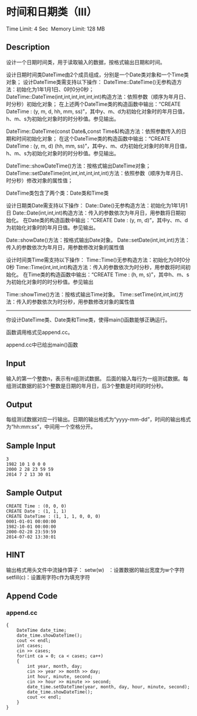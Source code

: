 # 时间和日期类（III）
Time Limit: 4 Sec  Memory Limit: 128 MB


## Description
设计一个日期时间类，用于读取输入的数据，按格式输出日期和时间。

设计日期时间类DateTime由2个成员组成，分别是一个Date类对象和一个Time类对象；
设计DateTime类需支持以下操作：
DateTime::DateTime()无参构造方法：初始化为1年1月1日、0时0分0秒；
DateTime::DateTime(int,int,int,int,int,int)构造方法：依照参数（顺序为年月日、时分秒）初始化对象；
在上述两个DateTime类的构造函数中输出：“CREATE DateTime : (y, m, d, hh, mm, ss)”，其中y、m、d为初始化对象时的年月日值，h、m、s为初始化对象时的时分秒值。参见输出。

DateTime::DateTime(const Date&,const Time&)构造方法：依照参数传入的日期和时间初始化对象；
在这个DateTime类的构造函数中输出：“CREATE DateTime : (y, m, d) (hh, mm, ss)”，其中y、m、d为初始化对象时的年月日值，h、m、s为初始化对象时的时分秒值。参见输出。

DateTime::showDateTime()方法：按格式输出DateTime对象；
DateTime::setDateTime(int,int,int,int,int,int)方法：依照参数（顺序为年月日、时分秒）修改对象的属性值；

DateTime类包含了两个类：Date类和Time类

设计日期类Date需支持以下操作：
Date::Date()无参构造方法：初始化为1年1月1日
Date::Date(int,int,int)构造方法：传入的参数依次为年月日，用参数将日期初始化。
在Date类的构造函数中输出：“CREATE Date : (y, m, d)”，其中y、m、d为初始化对象时的年月日值。参见输出。

Date::showDate()方法：按格式输出Date对象。
Date::setDate(int,int,int)方法：传入的参数依次为年月日，用参数修改对象的属性值

设计时间类Time需支持以下操作：
Time::Time()无参构造方法：初始化为0时0分0秒
Time::Time(int,int,int)构造方法：传入的参数依次为时分秒，用参数将时间初始化。
在Time类的构造函数中输出：“CREATE Time : (h, m, s)”，其中h、m、s为初始化对象时的时分秒值。参见输出

Time::showTime()方法：按格式输出Time对象。
Time::setTime(int,int,int)方法：传入的参数依次为时分秒，用参数修改对象的属性值

-----------------------------------------------------------------------------

你设计DateTime类、Date类和Time类，使得main()函数能够正确运行。

函数调用格式见append.cc。

append.cc中已给出main()函数


## Input
输入的第一个整数n，表示有n组测试数据。
后面的输入每行为一组测试数据。每组测试数据的前3个整数是日期的年月日，后3个整数是时间的时分秒。



## Output
每组测试数据对应一行输出。日期的输出格式为“yyyy-mm-dd”，时间的输出格式为“hh:mm:ss”，中间用一个空格分开。



## Sample Input
```
3
1982 10 1 0 0 0
2000 2 28 23 59 59
2014 7 2 13 30 01

```
## Sample Output
```
CREATE Time : (0, 0, 0)
CREATE Date : (1, 1, 1)
CREATE DateTime : (1, 1, 1, 0, 0, 0)
0001-01-01 00:00:00
1982-10-01 00:00:00
2000-02-28 23:59:59
2014-07-02 13:30:01

```

## HINT
输出格式用头文件<iomanip>中流操作算子：
setw(w)   ：设置数据的输出宽度为w个字符
setfill(c)：设置用字符c作为填充字符


## Append Code
### append.cc
```cppint main()
{
    DateTime date_time;
    date_time.showDateTime();
    cout << endl;
    int cases;
    cin >> cases;
    for(int ca = 0; ca < cases; ca++)
    {
        int year, month, day;
        cin >> year >> month >> day;
        int hour, minute, second;
        cin >> hour >> minute >> second;
        date_time.setDateTime(year, month, day, hour, minute, second);
        date_time.showDateTime();
        cout << endl;
    }
}

```
